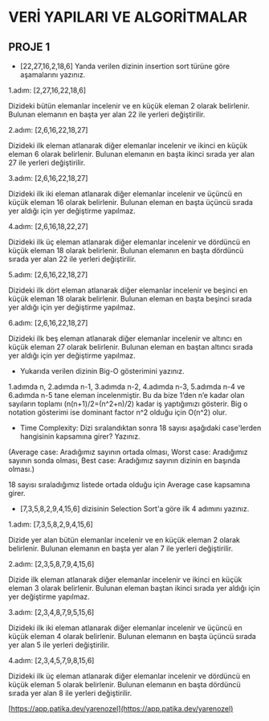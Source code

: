# VERİ YAPILARI VE ALGORİTMALAR

## PROJE 1

* [22,27,16,2,18,6] Yanda verilen dizinin insertion sort türüne göre aşamalarını yazınız.
    
1.adım: [2,27,16,22,18,6]

Dizideki bütün elemanlar incelenir ve en küçük eleman 2 olarak belirlenir. Bulunan elemanın en başta yer alan 22 ile yerleri değiştirilir.

2.adım: [2,6,16,22,18,27] 

Dizideki ilk eleman atlanarak diğer elemanlar incelenir ve ikinci en küçük eleman 6 olarak belirlenir. Bulunan elemanın en başta ikinci sırada yer alan 27 ile yerleri değiştirilir.

3.adım: [2,6,16,22,18,27] 

Dizideki ilk iki eleman atlanarak diğer elemanlar incelenir ve üçüncü en küçük eleman 16 olarak belirlenir. Bulunan eleman en başta üçüncü sırada yer aldığı için yer değiştirme yapılmaz.

4.adım: [2,6,16,18,22,27]

Dizideki ilk üç eleman atlanarak diğer elemanlar incelenir ve dördüncü en küçük eleman 18 olarak belirlenir. Bulunan elemanın en başta dördüncü sırada yer alan 22 ile yerleri değiştirilir.

5.adım: [2,6,16,22,18,27] 

Dizideki ilk dört eleman atlanarak diğer elemanlar incelenir ve beşinci en küçük eleman 18 olarak belirlenir. Bulunan eleman en başta beşinci sırada yer aldığı için yer değiştirme yapılmaz.

6.adım: [2,6,16,22,18,27] 

Dizideki ilk beş eleman atlanarak diğer elemanlar incelenir ve altıncı en küçük eleman 27 olarak belirlenir. Bulunan eleman en baştan altıncı sırada yer aldığı için yer değiştirme yapılmaz.
	
* Yukarıda verilen dizinin Big-O gösterimini yazınız.
    
1.adımda n, 2.adımda n-1, 3.adımda n-2, 4.adımda n-3, 5.adımda n-4 ve 6.adımda n-5 tane eleman incelenmiştir. Bu da bize 1’den n’e kadar olan sayıların toplamı (n(n+1)/2=(n^2+n)/2)  kadar iş yaptığımızı gösterir. Big o notation gösterimi ise dominant factor n^2 olduğu için O(n^2) olur.

* Time Complexity: Dizi sıralandıktan sonra 18 sayısı aşağıdaki case'lerden hangisinin kapsamına girer? Yazınız.

(Average case: Aradığımız sayının ortada olması,
Worst case: Aradığımız sayının sonda olması,
Best case: Aradığımız sayının dizinin en başında olması.)
    
18 sayısı sıraladığımız listede ortada olduğu için Average case kapsamına girer.

* [7,3,5,8,2,9,4,15,6] dizisinin Selection Sort'a göre ilk 4 adımını yazınız.
    
1.adım: [7,3,5,8,2,9,4,15,6]

Dizide yer alan bütün elemanlar incelenir ve en küçük eleman 2 olarak belirlenir. Bulunan elemanın en başta yer alan 7 ile yerleri değiştirilir.

2.adım: [2,3,5,8,7,9,4,15,6]

Dizide ilk eleman atlanarak diğer elemanlar incelenir ve ikinci en küçük eleman 3 olarak belirlenir. Bulunan eleman baştan ikinci sırada yer aldığı için yer değiştirme yapılmaz.

3.adım: [2,3,4,8,7,9,5,15,6]

Dizideki ilk iki eleman atlanarak diğer elemanlar incelenir ve üçüncü en küçük eleman 4 olarak belirlenir.  Bulunan elemanın en başta üçüncü sırada yer alan 5 ile yerleri değiştirilir.

4.adım: [2,3,4,5,7,9,8,15,6]

Dizideki ilk üç eleman atlanarak diğer elemanlar incelenir ve dördüncü en küçük eleman 5 olarak belirlenir.  Bulunan elemanın en başta dördüncü sırada yer alan 8 ile yerleri değiştirilir.

[https://app.patika.dev/yarenozel](https://app.patika.dev/yarenozel)
